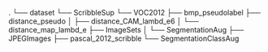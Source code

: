 .
└── dataset
    └── ScribbleSup
        └── VOC2012
            ├── bmp_pseudolabel
            ├── distance_pseudo
            │   ├── distance_CAM_lambd_e6
            │   └── distance_map_lambd_e
            ├── ImageSets
            │   └── SegmentationAug
            ├── JPEGImages
            ├── pascal_2012_scribble
            └── SegmentationClassAug